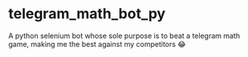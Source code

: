 # telegram_math_bot_py
A python selenium bot whose sole purpose is to beat a telegram math game, making me the best against my competitors 😂

